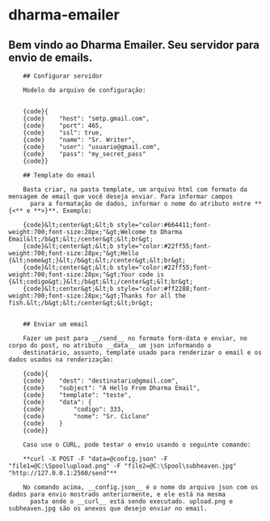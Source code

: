 # dharma-emailer

## Bem vindo ao Dharma Emailer. Seu servidor para envio de emails.
        
        
        ## Configurar servidor

        Modelo do arquivo de configuração:


        {code}{
        {code}    "host": "smtp.gmail.com",
        {code}    "port": 465,
        {code}    "ssl": true,
        {code}    "name": "Sr. Writer",
        {code}    "user": "usuario@gmail.com",
        {code}    "pass": "my_secret_pass"
        {code}}

        ## Template do email

        Basta criar, na pasta template, um arquivo html com formato da mensagem de email que você deseja enviar. Para informar campos
          para a formatação de dados, informar o nome do atributo entre **{<** e **>}**. Exemplo:

        {code}&lt;center&gt;&lt;b style="color:#664411;font-weight:700;font-size:28px;"&gt;Welcome to Dharma Email&lt;/b&gt;&lt;/center&gt;&lt;br&gt;
        {code}&lt;center&gt;&lt;b style="color:#22ff55;font-weight:700;font-size:28px;"&gt;Hello {&lt;nome&gt;}&lt;/b&gt;&lt;/center&gt;&lt;br&gt;
        {code}&lt;center&gt;&lt;b style="color:#22ff55;font-weight:700;font-size:28px;"&gt;Your code is {&lt;codigo&gt;}&lt;/b&gt;&lt;/center&gt;&lt;br&gt;
        {code}&lt;center&gt;&lt;b style="color:#ff2288;font-weight:700;font-size:28px;"&gt;Thanks for all the fish.&lt;/b&gt;&lt;/center&gt;&lt;br&gt;
        

        ## Enviar um email

        Fazer um post para __/send__ no formato form-data e enviar, no corpo do post, no atributo __data__ um json informando o 
        destinatário, assunto, template usado para renderizar o email e os dados usados na renderização:

        {code}{
        {code}    "dest": "destinatario@gmail.com",
        {code}    "subject": "A Hello From Dharma Email",
        {code}    "template": "teste",
        {code}    "data": {
        {code}        "codigo": 333,
        {code}        "nome": "Sr. Ciclano"
        {code}    }
        {code}}

        Caso use o CURL, pode testar o envio usando o seguinte comando:

        **curl -X POST -F "data=@config.json" -F "file1=@C:\Spool\upload.png" -F "file2=@C:\Spool\subheaven.jpg" "http://127.0.0.1:2560/send"**

        No comando acima, __config.json__ é o nome do arquivo json com os dados para envio mostrado anteriormente, e ele está na mesma 
          pasta onde o __curl__ está sendo executado. upload.png e subheaven.jpg são os anexos que desejo enviar no email.
